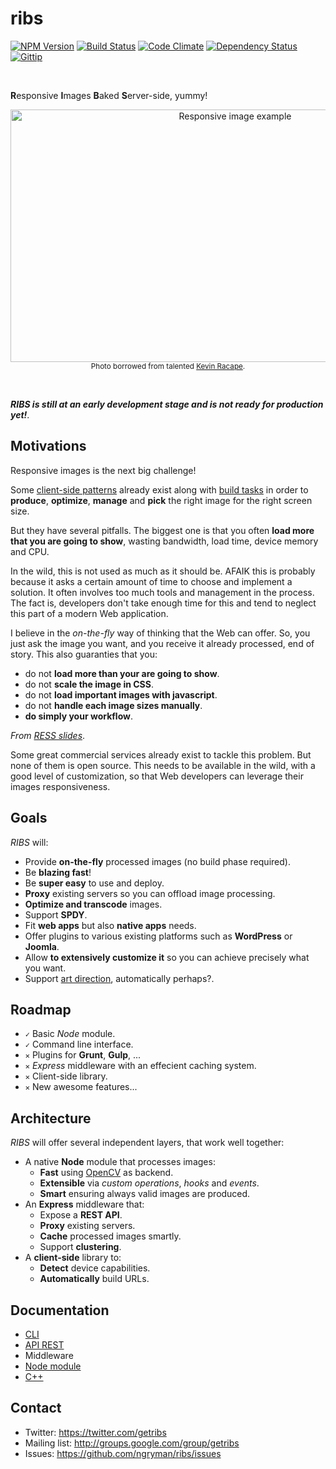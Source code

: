 # ribs

[![NPM Version][npm-image]][npm-url] [![Build Status][travis-image]][travis-url] [![Code Climate][codeclimate-image]][codeclimate-url] [![Dependency Status][gemnasium-image]][gemnasium-url] [![Gittip][gittip-image]][gittip-url]

<br>

<b>R</b>esponsive <b>I</b>mages <b>B</b>aked <b>S</b>erver-side, yummy!

<p align="center">
  <img width="703" height="404" src="http://farm8.staticflickr.com/7347/9538576837_488e0d89db_o.jpg" alt="Responsive image example">
  <br>
  <sup>Photo borrowed from talented <a href="http://500px.com/Sphaax">Kevin Racape</a>.</sup>
</p>

<br>

***RIBS is still at an early development stage and is not ready for production yet!***.

## Motivations

Responsive images is the next big challenge!

Some [client-side patterns] already exist along with [build tasks] in order to **produce**, **optimize**, **manage** and
**pick** the right image for the right screen size.

But they have several pitfalls.
The biggest one is that you often **load more that you are going to show**, wasting bandwidth, load time, device memory and CPU.

In the wild, this is not used as much as it should be. AFAIK this is probably because it asks a certain amount of time
to choose and implement a solution. It often involves too much tools and management in the process.
The fact is, developers don't take enough time for this and tend to neglect this part of a modern Web application.

I believe in the *on-the-fly* way of thinking that the Web can offer. So, you just ask the image you want,
and you receive it already processed, end of story.
This also guaranties that you:

- do not **load more than your are going to show**.
- do not **scale the image in CSS**.
- do not **load important images with javascript**.
- do not **handle each image sizes manually**.
- **do simply your workflow**.

*From [RESS slides]*.

Some great commercial services already exist to tackle this problem. But none of them is open source.
This needs to be available in the wild, with a good level of customization, so that Web developers
can leverage their images responsiveness.

[client-side patterns]: http://css-tricks.com/which-responsive-images-solution-should-you-use
[build tasks]: https://github.com/gruntjs/grunt-contrib-imagemin
[RESS slides]: http://fr.slideshare.net/4nd3rsen/ress-responsive-design-server-side-components-10084972

## Goals

*RIBS* will:

- Provide **on-the-fly** processed images (no build phase required).
- Be **blazing fast**!
- Be **super easy** to use and deploy.
- **Proxy** existing servers so you can offload image processing.
- **Optimize and transcode** images.
- Support **SPDY**.
- Fit **web apps** but also **native apps** needs.
- Offer plugins to various existing platforms such as **WordPress** or **Joomla**.
- Allow **to extensively customize it** so you can achieve precisely what you want.
- Support [art direction], automatically perhaps?.

[art direction]: http://usecases.responsiveimages.org/#art-direction

## Roadmap

 - `✓` Basic *Node* module.<br>
 - `✓` Command line interface.<br>
 - `✕` Plugins for **Grunt**, **Gulp**, ...<br>
 - `✕` *Express* middleware with an effecient caching system.<br>
 - `✕` Client-side library.<br>
 - `✕` New awesome features...

## Architecture

*RIBS* will offer several independent layers, that work well together:

- A native **Node** module that processes images:
  - **Fast** using [OpenCV] as backend.
  - **Extensible** via *custom operations*, *hooks* and *events*.
  - **Smart** ensuring always valid images are produced.
- An **Express** middleware that:
  - Expose a **REST API**.
  - **Proxy** existing servers.
  - **Cache** processed images smartly.
  - Support **clustering**.
- A **client-side** library to:
  - **Detect** device capabilities.
  - **Automatically** build URLs.

[OpenCV]: http://opencv.org

## Documentation

 - [CLI](https://github.com/ngryman/ribs/wiki/CLI)
 - [API REST](https://github.com/ngryman/ribs/wiki/API-REST)
 - Middleware
 - [Node module](https://github.com/ngryman/ribs/wiki/API-Node-module)
 - [C++](https://github.com/ngryman/ribs/wiki/API-cpp)

## Contact

 - Twitter: https://twitter.com/getribs
 - Mailing list: http://groups.google.com/group/getribs
 - Issues: https://github.com/ngryman/ribs/issues

[npm-image]: http://img.shields.io/npm/v/ribs.svg
[npm-url]: https://www.npmjs.org/package/ribs
[travis-image]: http://img.shields.io/travis/ngryman/ribs.svg
[travis-url]: https://travis-ci.org/ngryman/ribs
[codeclimate-image]: http://img.shields.io/codeclimate/github/ngryman/ribs.svg
[codeclimate-url]: https://codeclimate.com/github/ngryman/ribs
[gemnasium-image]: http://img.shields.io/gemnasium/ngryman/ribs.png
[gemnasium-url]: https://gemnasium.com/ngryman/ribs
[gittip-image]: http://img.shields.io/gittip/ngryman.svg
[gittip-url]: https://www.gittip.com/ngryman
